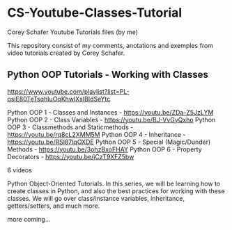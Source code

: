 # CS-Youtube-Classes-Tutorial
Corey Schafer Youtube Tutorials files (by me)

This repository consist of my comments, anotations and exemples from video tutorials created by Corey Schafer.


## Python OOP Tutorials - Working with Classes
https://www.youtube.com/playlist?list=PL-osiE80TeTsqhIuOqKhwlXsIBIdSeYtc

Python OOP 1 - Classes and Instances - https://youtu.be/ZDa-Z5JzLYM
Python OOP 2 - Class Variables - https://youtu.be/BJ-VvGyQxho
Python OOP 3 - Classmethods and Staticmethods - https://youtu.be/rq8cL2XMM5M
Python OOP 4 - Inheritance - https://youtu.be/RSl87lqOXDE
Python OOP 5 - Special (Magic/Dunder) Methods - https://youtu.be/3ohzBxoFHAY
Python OOP 6 - Property Decorators - https://youtu.be/jCzT9XFZ5bw

6 vídeos

Python Object-Oriented Tutorials. In this series, we will be learning how to create classes in Python, and also the best practices for working with these classes. We will go over class/instance variables, inheritance, getters/setters, and much more.

more coming...

